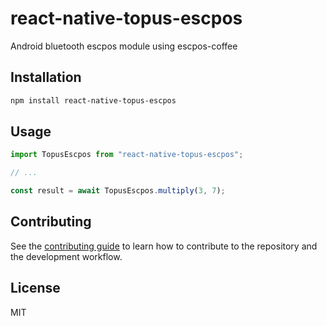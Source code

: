 # react-native-topus-escpos

Android bluetooth escpos module using escpos-coffee

## Installation

```sh
npm install react-native-topus-escpos
```

## Usage

```js
import TopusEscpos from "react-native-topus-escpos";

// ...

const result = await TopusEscpos.multiply(3, 7);
```

## Contributing

See the [contributing guide](CONTRIBUTING.md) to learn how to contribute to the repository and the development workflow.

## License

MIT
